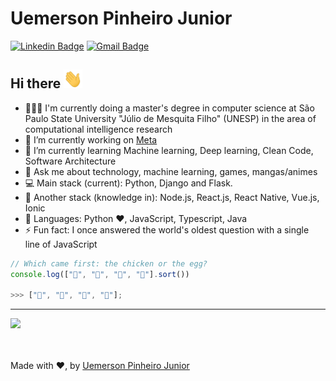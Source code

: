 # Uemerson Pinheiro Junior
[![Linkedin Badge](https://img.shields.io/badge/-uemerson-blue?style=flat-square&logo=Linkedin&logoColor=white&link=https://www.linkedin.com/in/uemerson-pinheiro-junior-953a38170/)](https://www.linkedin.com/in/uemerson-pinheiro-junior-953a38170/)
[![Gmail Badge](https://img.shields.io/badge/-uemersonpinheirojunior@gmail.com-c14438?style=flat-square&logo=Gmail&logoColor=white&link=mailto:uemersonpinheirojunior@gmail.com)](mailto:uemersonpinheirojunior@gmail.com)


## Hi there <img src="https://raw.githubusercontent.com/uemerson/uemerson/master/gifs/wave.gif" width="30px" height="30px">

- 👨🏻‍🎓 I'm currently doing a master's degree in computer science at São Paulo State University "Júlio de Mesquita Filho" (UNESP) in the area of computational intelligence research
- 🔭 I’m currently working on [Meta](https://www.meta.com.br/)
- 🌱 I’m currently learning Machine learning, Deep learning, Clean Code, Software Architecture
- 💬 Ask me about technology, machine learning, games, mangas/animes
- :computer: Main stack (current): Python, Django and Flask.
- 📖 Another stack (knowledge in): Node.js, React.js, React Native, Vue.js, Ionic
- 🚀 Languages: Python ❤, JavaScript, Typescript, Java
- ⚡ Fun fact: I once answered the world's oldest question with a single line of JavaScript

```javascript
// Which came first: the chicken or the egg?
console.log(["🥚", "🐣", "🐥", "🐔"].sort())

>>> ["🐔", "🐣", "🐥", "🥚"];
```

<hr>

<div align="left">
  <a href="https://github.com/Uemerson">
    <img height="150em" src="https://github-readme-stats.vercel.app/api?username=Uemerson&show_icons=true&theme=dracula&include_all_commits=true&count_private=true" />
  </a>
</div>

<br />
<br />

Made with ❤, by <a href="https://github.com/Uemerson">Uemerson Pinheiro Junior</a>
